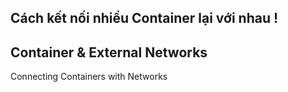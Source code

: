 Cách kết nối nhiều Container lại với nhau ! 
----
Container & External Networks 
----
Connecting Containers with Networks 